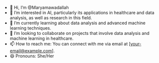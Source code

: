 - 👋 Hi, I’m @Maryamawadallah
- 👀 I’m interested in AI, particularly its applications in healthcare and data analysis, as well as research in this field.
- 🌱 I’m currently learning about data analysis and advanced machine learning techniques.
- 💞️ I’m looking to collaborate on projects that involve data analysis and machine learning in healthcare.
- 📫 How to reach me: You can connect with me via email at [your-email@example.com].
- 😄 Pronouns: She/Her


<!---
Maryamawadallah/Maryamawadallah is a ✨ special ✨ repository because its `README.md` (this file) appears on your GitHub profile.
You can click the Preview link to take a look at your changes.
--->
